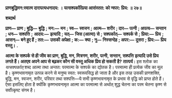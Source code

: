 **प्राणबुद्धिमन:स्वात्म दारापत्यधनादय: ।** **यत्सश्पर्कात्प्रिया आसंस्तत: को न्वपर: प्रिय: ॥ २७॥** 

**शब्दार्थ** 

**प्राण—** **प्राण** **; बुद्धि—** **बुद्धि** **; मन:—** **मन** **; स्व—** **स्वजन** **; आत्म—** **शरीर** **; दार—** **पत्नी** **; अपत्य—** **सन्तान** **; धन—** **सश्पत्ति** **;** **आदय:—** **इत्यादि** **; यत्—** **जिस (आत्मा) से** **; सश्पर्कात्—** **सश्पर्क से** **; प्रिया:—** **प्रिय** **; आसन्—** **बने हुए हैं** **; तत:—** **उसकी** **अपेक्षा** **; क:—** **क्या** **; नु—** **निस्सन्देह** **; अपर:—** **दूसरा** **; प्रिय:—** **प्रिय वस्तु।** **.** 

**आत्मा के सश्पर्क से ही जीव का प्राण, बुद्धि, मन, मित्रगण, शरीर, पत्नी, सन्तान, सश्पत्ति** **इत्यादि उसे प्रिय लगते हैं। अतएव अपने आप से बढ़कर कौन सी वस्तु अधिक प्रिय हो सकती** **है?** **तात्पर्य :** इस श्लोक का *यत्सश्पर्कात्* शब्द आत्मा तथा अन्तत: परमात्मा के सश्पर्क का द्योतक है। परमात्मा ही प्रत्येक जीव का मूल है। कृष्णभावनामृत उत्पन्न करने से मनुष्य स्वत: स्वरूपसिद्ध हो जाता है और इस तरह उसकी प्राणशक्ति, बुद्धि, मन, स्वजन, शरीर, परिवार तथा सश्पत्ति—ये सभी कृष्णभावनामृत के प्रभाव से वृद्धि को प्राप्त होते हैं। ऐसा इसलिए होता है क्योंकि कृष्णभावनामृत आत्मा का परमात्मा से अर्थात् शुद्ध चेतना का परम चेतना कृष्ण से सर्वोत्कृष्ट संगम है।  